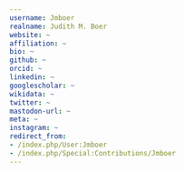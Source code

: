 ```yaml
---
username: Jmboer
realname: Judith M. Boer
website: ~
affiliation: ~
bio: ~
github: ~
orcid: ~
linkedin: ~
googlescholar: ~
wikidata: ~
twitter: ~
mastodon-url: ~
meta: ~
instagram: ~
redirect_from:
- /index.php/User:Jmboer
- /index.php/Special:Contributions/Jmboer
---
```

